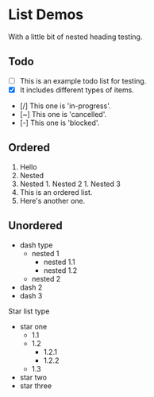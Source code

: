 # List Demos

With a little bit of nested heading testing.

## Todo

- [ ] This is an example todo list for testing.
- [x] It includes different types of items.
- [/] This one is 'in-progress'.
- [~] This one is 'cancelled'.
- [-] This one is 'blocked'.

## Ordered

1. Hello
  1. Nested
  2. Nested
    1. Nested 2
    1. Nested 3
2. This is an ordered list.
3. Here's another one.

## Unordered

- dash type
  - nested 1
    - nested 1.1
    - nested 1.2
  - nested 2
- dash 2
- dash 3

Star list type
* star one
  * 1.1
  * 1.2
    * 1.2.1
    * 1.2.2
  * 1.3
* star two
* star three